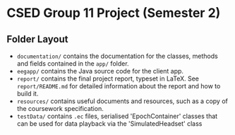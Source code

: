 # CSED Group 11 Project (Semester 2)

## Folder Layout

- `documentation/` contains the documentation for the classes, methods and fields contained in the
  `app/` folder.
- `eegapp/` contains the Java source code for the client app.
- `report/` contains the final project report, typeset in LaTeX. See `report/README.md` for detailed
  information about the report and how to build it.
- `resources/` contains useful documents and resources, such as a copy of the coursework
  specification.
- `testData/` contains `.ec` files, serialised 'EpochContainer' classes that can be used for data
  playback via the 'SimulatedHeadset' class

